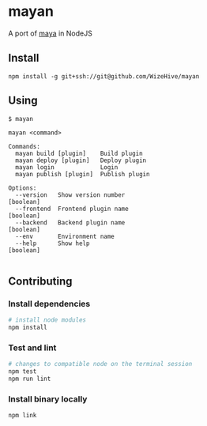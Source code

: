 # mayan

A port of [maya](https://github.com/ZengineHQ/maya) in NodeJS

## Install

```
npm install -g git+ssh://git@github.com/WizeHive/mayan
```

## Using

```
$ mayan

mayan <command>

Commands:
  mayan build [plugin]    Build plugin
  mayan deploy [plugin]   Deploy plugin
  mayan login             Login
  mayan publish [plugin]  Publish plugin

Options:
  --version   Show version number                                      [boolean]
  --frontend  Frontend plugin name                                     [boolean]
  --backend   Backend plugin name                                      [boolean]
  --env       Environment name
  --help      Show help                                                [boolean]
  
```

## Contributing


### Install dependencies

```bash
# install node modules
npm install
```

### Test and lint

```bash
# changes to compatible node on the terminal session
npm test
npm run lint
```

### Install binary locally

```bash
npm link
```